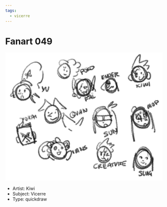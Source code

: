 ```yaml
---
tags:
  - vicerre
---
```


# Fanart 049

<img src="assets/2025-01-17_fanimage-084.png">

- Artist: Kiwi
- Subject: Vicerre
- Type: quickdraw
